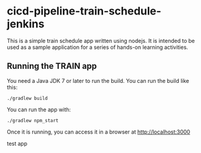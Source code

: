 # cicd-pipeline-train-schedule-jenkins

This is a simple train schedule app written using nodejs. It is intended to be used as a sample application for a series of hands-on learning activities.

## Running the TRAIN app

You need a Java JDK 7 or later to run the build. You can run the build like this:

    ./gradlew build

You can run the app with:

    ./gradlew npm_start

Once it is running, you can access it in a browser at [http://localhost:3000](http://localhost:3000)

test app
